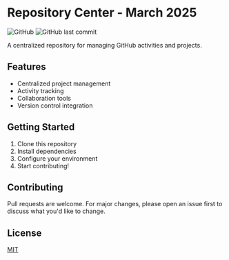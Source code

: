 # Repository Center - March 2025

![GitHub](https://img.shields.io/github/license/yourusername/repo-center-0325?style=flat-square)
![GitHub last commit](https://img.shields.io/github/last-commit/yourusername/repo-center-0325?style=flat-square)

A centralized repository for managing GitHub activities and projects.

## Features

- Centralized project management
- Activity tracking
- Collaboration tools
- Version control integration

## Getting Started

1. Clone this repository
2. Install dependencies
3. Configure your environment
4. Start contributing!

## Contributing

Pull requests are welcome. For major changes, please open an issue first to discuss what you'd like to change.

## License

[MIT](https://choosealicense.com/licenses/mit/)